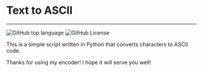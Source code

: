 # Text to ASCII

---
![GitHub top language](https://img.shields.io/github/languages/top/Szerwigi1410/Text-to-ascii-encoder)
![GitHub License](httAps://img.shields.io/github/license/Szerwigi1410/Text-to-ascii-encoder)

This is a simple script written in Python that converts characters to ASCII code.

Thanks for using my encoder!
I hope it will serve you well!
